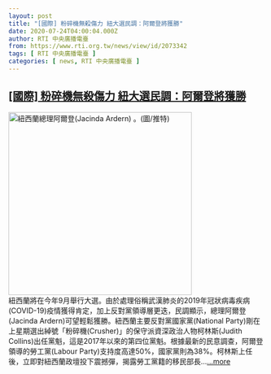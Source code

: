 ```yaml
---
layout: post
title: "[國際] 粉碎機無殺傷力 紐大選民調：阿爾登將獲勝"
date: 2020-07-24T04:00:04.000Z
author: RTI 中央廣播電臺
from: https://www.rti.org.tw/news/view/id/2073342
tags: [ RTI 中央廣播電臺 ]
categories: [ news, RTI 中央廣播電臺 ]
---
```

<!--1595563204000-->
[[國際] 粉碎機無殺傷力 紐大選民調：阿爾登將獲勝](https://www.rti.org.tw/news/view/id/2073342)
------

<div>
<img src="https://static.rti.org.tw/assets/thumbnails/2020/05/27/e7bdd4f80b68ea8a64955d2e8a9fa806.jpg" width="360" alt="紐西蘭總理阿爾登(Jacinda Ardern) 。(圖/推特)" title="紐西蘭總理阿爾登(Jacinda Ardern) 。(圖/推特)"><br>紐西蘭將在今年9月舉行大選。由於處理俗稱武漢肺炎的2019年冠狀病毒疾病(COVID-19)疫情獲得肯定，加上反對黨領導層更迭，民調顯示，總理阿爾登(Jacinda Ardern)可望輕鬆獲勝。紐西蘭主要反對黨國家黨(National Party)剛在上星期選出綽號「粉碎機(Crusher)」的保守派資深政治人物柯林斯(Judith Collins)出任黨魁，這是2017年以來的第四位黨魁。根據最新的民意調查，阿爾登領導的勞工黨(Labour Party)支持度高達50%，國家黨則為38%。柯林斯上任後，立即對紐西蘭政壇投下震撼彈，揭露勞工黨籍的移民部長...<a target="_blank" href="https://www.rti.org.tw/news/view/id/2073342">...more</a>
</div>
